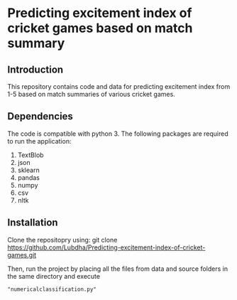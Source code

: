 # Predicting excitement index of cricket games based on match summary
## Introduction
This repository contains code and data for predicting excitement index from 1-5 based on match summaries of various cricket games.

## Dependencies
The code is compatible with python 3. The following packages are required to run the application:
1) TextBlob
2) json
3) sklearn
4) pandas
5) numpy
6) csv
7) nltk

## Installation
Clone the repositopry using:
git clone https://github.com/Lubdha/Predicting-excitement-index-of-cricket-games.git

Then, run the project by placing all the files from data and source folders in the same directory and execute 
~~~
"numericalclassification.py"
~~~
